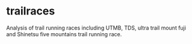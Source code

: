 # trailraces

Analysis of trail running races including UTMB, TDS, ultra trail mount fuji and Shinetsu five mountains trail running race.
